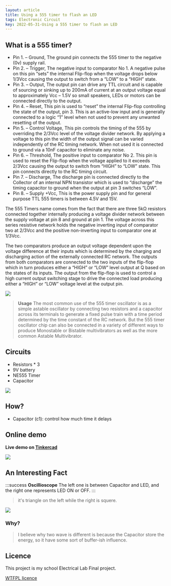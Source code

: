 ```yaml
---
layout: article
title: Using a 555 timer to flash an LED
tags: Electronic Circuit
key: 2022-05-31-Using a 555 timer to flash an LED
---
```


## What is a 555 timer?
- Pin 1. – Ground, The ground pin connects the 555 timer to the negative (0v) supply rail.
- Pin 2. – Trigger, The negative input to comparator No 1. A negative pulse on this pin “sets” the internal Flip-flop when the voltage drops below 1/3Vcc causing the output to switch from a “LOW” to a “HIGH” state.
- Pin 3. – Output, The output pin can drive any TTL circuit and is capable of sourcing or sinking up to 200mA of current at an output voltage equal to approximately Vcc – 1.5V so small speakers, LEDs or motors can be connected directly to the output.
- Pin 4. – Reset, This pin is used to “reset” the internal Flip-flop controlling the state of the output, pin 3. This is an active-low input and is generally connected to a logic “1” level when not used to prevent any unwanted resetting of the output.
- Pin 5. – Control Voltage, This pin controls the timing of the 555 by overriding the 2/3Vcc level of the voltage divider network. By applying a voltage to this pin the width of the output signal can be varied independently of the RC timing network. When not used it is connected to ground via a 10nF capacitor to eliminate any noise.
- Pin 6. – Threshold, The positive input to comparator No 2. This pin is used to reset the Flip-flop when the voltage applied to it exceeds 2/3Vcc causing the output to switch from “HIGH” to “LOW” state. This pin connects directly to the RC timing circuit.
- Pin 7. – Discharge, The discharge pin is connected directly to the Collector of an internal NPN transistor which is used to “discharge” the timing capacitor to ground when the output at pin 3 switches “LOW”.
- Pin 8. – Supply +Vcc, This is the power supply pin and for general purpose TTL 555 timers is between 4.5V and 15V.

The 555 Timers name comes from the fact that there are three 5kΩ resistors connected together internally producing a voltage divider network between the supply voltage at pin 8 and ground at pin 1. The voltage across this series resistive network holds the negative inverting input of comparator two at 2/3Vcc and the positive non-inverting input to comparator one at 1/3Vcc.

The two comparators produce an output voltage dependent upon the voltage difference at their inputs which is determined by the charging and discharging action of the externally connected RC network. The outputs from both comparators are connected to the two inputs of the flip-flop which in turn produces either a “HIGH” or “LOW” level output at Q based on the states of its inputs. The output from the flip-flop is used to control a high current output switching stage to drive the connected load producing either a “HIGH” or “LOW” voltage level at the output pin.

![](https://i.imgur.com/wRWSJt4.gif)

> **Usage**
> The most common use of the 555 timer oscillator is as a simple astable oscillator by connecting two resistors and a capacitor across its terminals to generate a fixed pulse train with a time period determined by the time constant of the RC network. But the 555 timer oscillator chip can also be connected in a variety of different ways to produce Monostable or Bistable multivibrators as well as the more common Astable Multivibrator.

## Circuits

- Resistors * 3
- 9V battery
- NE555 Timer
- Capacitor

![](https://i.imgur.com/3RKgRDD.png)

## How?

- Capacitor (c1): control how much time it delays


## Online demo

**Live demo on [Tinkercad](https://www.tinkercad.com/things/dHCzB2ClsM3?sharecode=mzUA4KYrvbKhcI62gf9j8p93AeMJMEYHtntagq2Q9Q0)**

![](https://i.imgur.com/I5e16mS.png)

## An Interesting Fact

:::success
**Oscillioscope**
The left one is between Capacitor and LED, and the right one represents LED ON or OFF.
:::

> it's triangle on the left while the right is squere.

![](https://i.imgur.com/5PlM8Bm.png)

### Why?

> I believe why two wave is different is because the Capacitor store the energy, so it have some sort of buffer-ish influence.


## Licence

This project is my school Electrical Lab Final project.

[WTFPL licence](https://choosealicense.com/licenses/wtfpl/)
